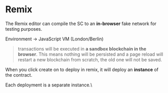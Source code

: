 # Remix

The Remix editor can compile the SC to an **in-browser** fake network for testing purposes.

Environment -> JavaScript VM  (London/Berlin)

> transactions will be executed in **a sandbox blockchain in the browser**. This means nothing will be persisted and a page reload will restart a new blockchain from scratch, the old one will not be saved.

When you click create on to deploy in remix, it will deploy an **instance** of the contract.

Each deployment is a separate instance.\
